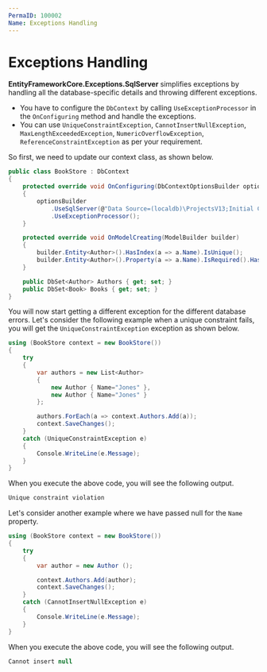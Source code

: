```yaml
---
PermaID: 100002
Name: Exceptions Handling
---
```


# Exceptions Handling

**EntityFrameworkCore.Exceptions.SqlServer** simplifies exceptions by handling all the database-specific details and throwing different exceptions. 

 - You have to configure the `DbContext` by calling `UseExceptionProcessor` in the `OnConfiguring` method and handle the exceptions. 
 - You can use `UniqueConstraintException`, `CannotInsertNullException`, `MaxLengthExceededException`, `NumericOverflowException`, `ReferenceConstraintException` as per your requirement.

So first, we need to update our context class, as shown below.

```csharp
public class BookStore : DbContext
{
    protected override void OnConfiguring(DbContextOptionsBuilder optionsBuilder)
    {
        optionsBuilder
            .UseSqlServer(@"Data Source=(localdb)\ProjectsV13;Initial Catalog=BookStoreDb;")
            .UseExceptionProcessor();
    }

    protected override void OnModelCreating(ModelBuilder builder)
    {
        builder.Entity<Author>().HasIndex(a => a.Name).IsUnique();
        builder.Entity<Author>().Property(a => a.Name).IsRequired().HasMaxLength(15);
    }

    public DbSet<Author> Authors { get; set; }
    public DbSet<Book> Books { get; set; }
}
```

You will now start getting a different exception for the different database errors. Let's consider the following example when a unique constraint fails, you will get the `UniqueConstraintException` exception as shown below.

```csharp
using (BookStore context = new BookStore())
{
    try
    {
        var authors = new List<Author>
        {
            new Author { Name="Jones" },
            new Author { Name="Jones" }
        };

        authors.ForEach(a => context.Authors.Add(a));
        context.SaveChanges();
    }
    catch (UniqueConstraintException e)
    {
        Console.WriteLine(e.Message);
    }
}
```

When you execute the above code, you will see the following output.

```csharp
Unique constraint violation
```

Let's consider another example where we have passed null for the `Name` property.
 
```csharp
using (BookStore context = new BookStore())
{
    try
    {
        var author = new Author ();

        context.Authors.Add(author);
        context.SaveChanges();
    }
    catch (CannotInsertNullException e)
    {
        Console.WriteLine(e.Message);
    }
}
```

When you execute the above code, you will see the following output.

```csharp
Cannot insert null
```

